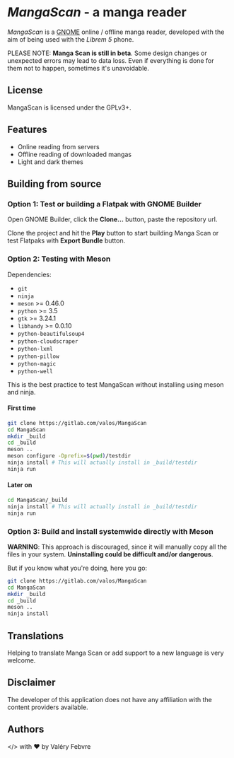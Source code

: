 # *MangaScan* - a manga reader

*MangaScan* is a [GNOME](https://www.gnome.org) online / offline manga reader, developed with the aim of being used with the *Librem 5* phone.

PLEASE NOTE: **Manga Scan is still in beta**. Some design changes or unexpected errors may lead to data loss. Even if everything is done for them not to happen, sometimes it's unavoidable.

## License

MangaScan is licensed under the GPLv3+.

## Features

* Online reading from servers
* Offline reading of downloaded mangas
* Light and dark themes

## Building from source

### Option 1: Test or building a Flatpak with GNOME Builder

Open GNOME Builder, click the **Clone...** button, paste the repository url.

Clone the project and hit the **Play** button to start building Manga Scan or test Flatpaks with **Export Bundle** button.

### Option 2: Testing with Meson

Dependencies:

* `git`
* `ninja`
* `meson` >= 0.46.0
* `python` >= 3.5
* `gtk` >= 3.24.1
* `libhandy` >= 0.0.10
* `python-beautifulsoup4`
* `python-cloudscraper`
* `python-lxml`
* `python-pillow`
* `python-magic`
* `python-well`

This is the best practice to test MangaScan without installing using meson and ninja.

#### First time

```bash
git clone https://gitlab.com/valos/MangaScan
cd MangaScan
mkdir _build
cd _build
meson ..
meson configure -Dprefix=$(pwd)/testdir
ninja install # This will actually install in _build/testdir
ninja run
```

#### Later on

```bash
cd MangaScan/_build
ninja install # This will actually install in _build/testdir
ninja run
```

### Option 3: Build and install systemwide directly with Meson

**WARNING**: This approach is discouraged, since it will manually copy all the files in your system. **Uninstalling could be difficult and/or dangerous**.

But if you know what you're doing, here you go:

```bash
git clone https://gitlab.com/valos/MangaScan
cd MangaScan
mkdir _build
cd _build
meson ..
ninja install
```

## Translations
Helping to translate Manga Scan or add support to a new language is very welcome.

## Disclaimer
The developer of this application does not have any affiliation with the content providers available.

## Authors
</> with &hearts; by Valéry Febvre
